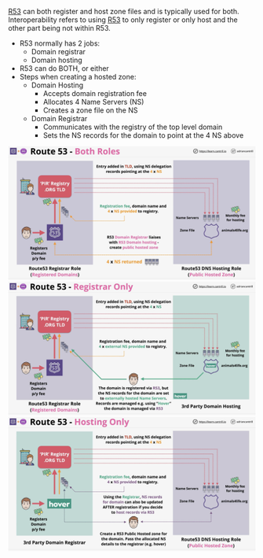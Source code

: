 [R53](R53.md) can both register and host zone files and is typically used for both. Interoperability refers to using [R53](R53.md) to only register or only host and the other part being not within R53.

- R53 normally has 2 jobs:
	- Domain registrar
	- Domain hosting
- R53 can do BOTH, or either
- Steps when creating a hosted zone:
	- Domain Hosting
		- Accepts domain registration fee
		- Allocates 4 Name Servers (NS)
		- Creates a zone file on the NS
	- Domain Registrar
		- Communicates with the registry of the top level domain
		- Sets the NS records for the domain to point at the 4 NS above

![Pasted image 20250320200109.png](_atts/Pasted%20image%2020250320200109.png)
![Pasted image 20250320200331.png](_atts/Pasted%20image%2020250320200331.png)
![Pasted image 20250320200543.png](_atts/Pasted%20image%2020250320200543.png)